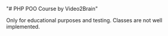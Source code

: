 "# PHP POO Course by Video2Brain"

Only for educational purposes and testing. Classes are not well implemented.

